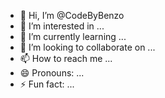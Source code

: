 - 👋 Hi, I’m @CodeByBenzo
- 👀 I’m interested in ...
- 🌱 I’m currently learning ...
- 💞️ I’m looking to collaborate on ...
- 📫 How to reach me ...
- 😄 Pronouns: ...
- ⚡ Fun fact: ...

<!---
CodeByBenzo/CodeByBenzo is a ✨ special ✨ repository because its `README.md` (this file) appears on your GitHub profile.
You can click the Preview link to take a look at your changes.
--->

